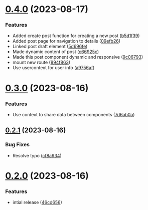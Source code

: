 # [0.4.0](https://github.com/hossainchisty/StoryLink-Client/compare/v0.3.0...v0.4.0) (2023-08-17)


### Features

* Added create post function for creating a new post ([b5d1f39](https://github.com/hossainchisty/StoryLink-Client/commit/b5d1f39cdb31926012e1262a68e17c7c2597e3df))
* Added post page for navigation to details ([09efb26](https://github.com/hossainchisty/StoryLink-Client/commit/09efb263f30225296da3f72e649e3176200aaa47))
* Linked post draft element ([5d696fe](https://github.com/hossainchisty/StoryLink-Client/commit/5d696fed7d52e0c8b69fb874226f4ece8ec4497d))
* Made dynamic content of post ([c66925c](https://github.com/hossainchisty/StoryLink-Client/commit/c66925cab56e37d45339f25a8d57d1c9322cdc6b))
* Made this post component dynamic and responsive ([9c06793](https://github.com/hossainchisty/StoryLink-Client/commit/9c067939a6ecd76acdfdab68537621b14bc27987))
* mount new route ([894f863](https://github.com/hossainchisty/StoryLink-Client/commit/894f86313d3cc51009fad78d9256a1647cf9a715))
* Use usercontext for user info ([a9756af](https://github.com/hossainchisty/StoryLink-Client/commit/a9756af9dd9c6853c530063abc645a2c5864f942))



# [0.3.0](https://github.com/hossainchisty/StoryLink-Client/compare/v0.2.1...v0.3.0) (2023-08-16)


### Features

* Use context to share data between components ([7d6ab0a](https://github.com/hossainchisty/StoryLink-Client/commit/7d6ab0ac652c5c01ead2eb3503ac16548af72c0e))



## [0.2.1](https://github.com/hossainchisty/StoryLink-Client/compare/v0.2.0...v0.2.1) (2023-08-16)


### Bug Fixes

* Resolve typo ([cf8a934](https://github.com/hossainchisty/StoryLink-Client/commit/cf8a9344bd35ebd7d462e9e1ed1286f022347558))



# [0.2.0](https://github.com/hossainchisty/StoryLink-Client/compare/46cd6567ef29f667639996100c11d7792ed206a5...v0.2.0) (2023-08-16)


### Features

* intial release ([46cd656](https://github.com/hossainchisty/StoryLink-Client/commit/46cd6567ef29f667639996100c11d7792ed206a5))



